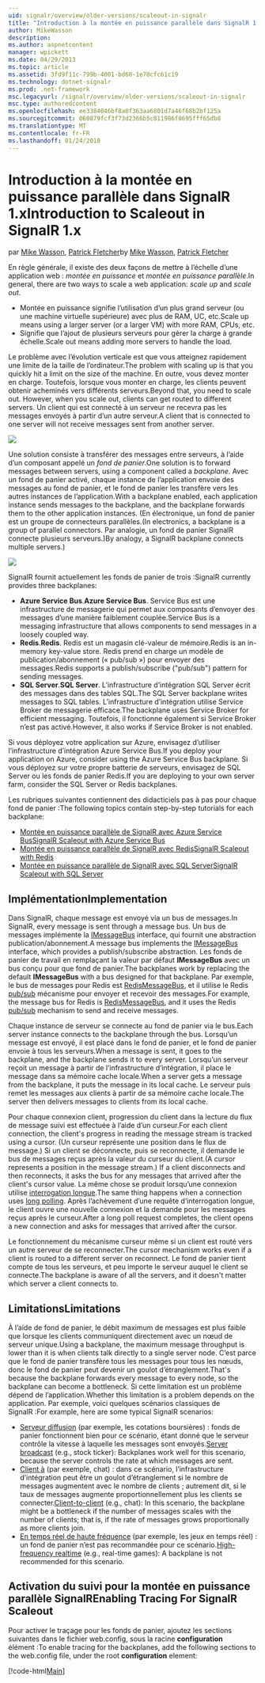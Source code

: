 ```yaml
---
uid: signalr/overview/older-versions/scaleout-in-signalr
title: "Introduction à la montée en puissance parallèle dans SignalR 1.x | Documents Microsoft"
author: MikeWasson
description: 
ms.author: aspnetcontent
manager: wpickett
ms.date: 04/29/2013
ms.topic: article
ms.assetid: 3fd9f11c-799b-4001-bd60-1e70cfc61c19
ms.technology: dotnet-signalr
ms.prod: .net-framework
msc.legacyurl: /signalr/overview/older-versions/scaleout-in-signalr
msc.type: authoredcontent
ms.openlocfilehash: ee3384046bf8a0f363aa6801d7a46f68b2bf125a
ms.sourcegitcommit: 060879fcf3f73d2366b5c811986f8695fff65db8
ms.translationtype: MT
ms.contentlocale: fr-FR
ms.lasthandoff: 01/24/2018
---
```

<a name="introduction-to-scaleout-in-signalr-1x"></a><span data-ttu-id="9dee6-102">Introduction à la montée en puissance parallèle dans SignalR 1.x</span><span class="sxs-lookup"><span data-stu-id="9dee6-102">Introduction to Scaleout in SignalR 1.x</span></span>
====================
<span data-ttu-id="9dee6-103">par [Mike Wasson](https://github.com/MikeWasson), [Patrick Fletcher](https://github.com/pfletcher)</span><span class="sxs-lookup"><span data-stu-id="9dee6-103">by [Mike Wasson](https://github.com/MikeWasson), [Patrick Fletcher](https://github.com/pfletcher)</span></span>

<span data-ttu-id="9dee6-104">En règle générale, il existe des deux façons de mettre à l’échelle d’une application web : *montée en puissance* et *montée en puissance parallèle*.</span><span class="sxs-lookup"><span data-stu-id="9dee6-104">In general, there are two ways to scale a web application: *scale up* and *scale out*.</span></span>

- <span data-ttu-id="9dee6-105">Montée en puissance signifie l’utilisation d’un plus grand serveur (ou une machine virtuelle supérieure) avec plus de RAM, UC, etc.</span><span class="sxs-lookup"><span data-stu-id="9dee6-105">Scale up means using a larger server (or a larger VM) with more RAM, CPUs, etc.</span></span>
- <span data-ttu-id="9dee6-106">Signifie que l’ajout de plusieurs serveurs pour gérer la charge à grande échelle.</span><span class="sxs-lookup"><span data-stu-id="9dee6-106">Scale out means adding more servers to handle the load.</span></span>

<span data-ttu-id="9dee6-107">Le problème avec l’évolution verticale est que vous atteignez rapidement une limite de la taille de l’ordinateur.</span><span class="sxs-lookup"><span data-stu-id="9dee6-107">The problem with scaling up is that you quickly hit a limit on the size of the machine.</span></span> <span data-ttu-id="9dee6-108">En outre, vous devez monter en charge. Toutefois, lorsque vous monter en charge, les clients peuvent obtenir acheminés vers différents serveurs.</span><span class="sxs-lookup"><span data-stu-id="9dee6-108">Beyond that, you need to scale out. However, when you scale out, clients can get routed to different servers.</span></span> <span data-ttu-id="9dee6-109">Un client qui est connecté à un serveur ne recevra pas les messages envoyés à partir d’un autre serveur.</span><span class="sxs-lookup"><span data-stu-id="9dee6-109">A client that is connected to one server will not receive messages sent from another server.</span></span>

![](scaleout-in-signalr/_static/image1.png)

<span data-ttu-id="9dee6-110">Une solution consiste à transférer des messages entre serveurs, à l’aide d’un composant appelé un *fond de panier*.</span><span class="sxs-lookup"><span data-stu-id="9dee6-110">One solution is to forward messages between servers, using a component called a *backplane*.</span></span> <span data-ttu-id="9dee6-111">Avec un fond de panier activé, chaque instance de l’application envoie des messages au fond de panier, et le fond de panier les transfère vers les autres instances de l’application.</span><span class="sxs-lookup"><span data-stu-id="9dee6-111">With a backplane enabled, each application instance sends messages to the backplane, and the backplane forwards them to the other application instances.</span></span> <span data-ttu-id="9dee6-112">(En électronique, un fond de panier est un groupe de connecteurs parallèles.</span><span class="sxs-lookup"><span data-stu-id="9dee6-112">(In electronics, a backplane is a group of parallel connectors.</span></span> <span data-ttu-id="9dee6-113">Par analogie, un fond de panier SignalR connecte plusieurs serveurs.)</span><span class="sxs-lookup"><span data-stu-id="9dee6-113">By analogy, a SignalR backplane connects multiple servers.)</span></span>

![](scaleout-in-signalr/_static/image2.png)

<span data-ttu-id="9dee6-114">SignalR fournit actuellement les fonds de panier de trois :</span><span class="sxs-lookup"><span data-stu-id="9dee6-114">SignalR currently provides three backplanes:</span></span>

- <span data-ttu-id="9dee6-115">**Azure Service Bus**.</span><span class="sxs-lookup"><span data-stu-id="9dee6-115">**Azure Service Bus**.</span></span> <span data-ttu-id="9dee6-116">Service Bus est une infrastructure de messagerie qui permet aux composants d’envoyer des messages d’une manière faiblement couplée.</span><span class="sxs-lookup"><span data-stu-id="9dee6-116">Service Bus is a messaging infrastructure that allows components to send messages in a loosely coupled way.</span></span>
- <span data-ttu-id="9dee6-117">**Redis**.</span><span class="sxs-lookup"><span data-stu-id="9dee6-117">**Redis**.</span></span> <span data-ttu-id="9dee6-118">Redis est un magasin clé-valeur de mémoire.</span><span class="sxs-lookup"><span data-stu-id="9dee6-118">Redis is an in-memory key-value store.</span></span> <span data-ttu-id="9dee6-119">Redis prend en charge un modèle de publication/abonnement (« pub/sub ») pour envoyer des messages.</span><span class="sxs-lookup"><span data-stu-id="9dee6-119">Redis supports a publish/subscribe ("pub/sub") pattern for sending messages.</span></span>
- <span data-ttu-id="9dee6-120">**SQL Server**.</span><span class="sxs-lookup"><span data-stu-id="9dee6-120">**SQL Server**.</span></span> <span data-ttu-id="9dee6-121">L’infrastructure d’intégration SQL Server écrit des messages dans des tables SQL.</span><span class="sxs-lookup"><span data-stu-id="9dee6-121">The SQL Server backplane writes messages to SQL tables.</span></span> <span data-ttu-id="9dee6-122">L’infrastructure d’intégration utilise Service Broker de messagerie efficace.</span><span class="sxs-lookup"><span data-stu-id="9dee6-122">The backplane uses Service Broker for efficient messaging.</span></span> <span data-ttu-id="9dee6-123">Toutefois, il fonctionne également si Service Broker n’est pas activé.</span><span class="sxs-lookup"><span data-stu-id="9dee6-123">However, it also works if Service Broker is not enabled.</span></span>

<span data-ttu-id="9dee6-124">Si vous déployez votre application sur Azure, envisagez d’utiliser l’infrastructure d’intégration Azure Service Bus.</span><span class="sxs-lookup"><span data-stu-id="9dee6-124">If you deploy your application on Azure, consider using the Azure Service Bus backplane.</span></span> <span data-ttu-id="9dee6-125">Si vous déployez sur votre propre batterie de serveurs, envisagez de SQL Server ou les fonds de panier Redis.</span><span class="sxs-lookup"><span data-stu-id="9dee6-125">If you are deploying to your own server farm, consider the SQL Server or Redis backplanes.</span></span>

<span data-ttu-id="9dee6-126">Les rubriques suivantes contiennent des didacticiels pas à pas pour chaque fond de panier :</span><span class="sxs-lookup"><span data-stu-id="9dee6-126">The following topics contain step-by-step tutorials for each backplane:</span></span>

- [<span data-ttu-id="9dee6-127">Montée en puissance parallèle de SignalR avec Azure Service Bus</span><span class="sxs-lookup"><span data-stu-id="9dee6-127">SignalR Scaleout with Azure Service Bus</span></span>](scaleout-with-windows-azure-service-bus.md)
- [<span data-ttu-id="9dee6-128">Montée en puissance parallèle de SignalR avec Redis</span><span class="sxs-lookup"><span data-stu-id="9dee6-128">SignalR Scaleout with Redis</span></span>](scaleout-with-redis.md)
- [<span data-ttu-id="9dee6-129">Montée en puissance parallèle de SignalR avec SQL Server</span><span class="sxs-lookup"><span data-stu-id="9dee6-129">SignalR Scaleout with SQL Server</span></span>](scaleout-with-sql-server.md)

## <a name="implementation"></a><span data-ttu-id="9dee6-130">Implémentation</span><span class="sxs-lookup"><span data-stu-id="9dee6-130">Implementation</span></span>

<span data-ttu-id="9dee6-131">Dans SignalR, chaque message est envoyé via un bus de messages.</span><span class="sxs-lookup"><span data-stu-id="9dee6-131">In SignalR, every message is sent through a message bus.</span></span> <span data-ttu-id="9dee6-132">Un bus de messages implémente la [IMessageBus](https://msdn.microsoft.com/library/microsoft.aspnet.signalr.messaging.imessagebus(v=vs.100).aspx) interface, qui fournit une abstraction publication/abonnement.</span><span class="sxs-lookup"><span data-stu-id="9dee6-132">A message bus implements the [IMessageBus](https://msdn.microsoft.com/library/microsoft.aspnet.signalr.messaging.imessagebus(v=vs.100).aspx) interface, which provides a publish/subscribe abstraction.</span></span> <span data-ttu-id="9dee6-133">Les fonds de panier de travail en remplaçant la valeur par défaut **IMessageBus** avec un bus conçu pour que fond de panier.</span><span class="sxs-lookup"><span data-stu-id="9dee6-133">The backplanes work by replacing the default **IMessageBus** with a bus designed for that backplane.</span></span> <span data-ttu-id="9dee6-134">Par exemple, le bus de messages pour Redis est [RedisMessageBus](https://msdn.microsoft.com/library/microsoft.aspnet.signalr.redis.redismessagebus(v=vs.100).aspx), et il utilise le Redis [pub/sub](http://redis.io/topics/pubsub) mécanisme pour envoyer et recevoir des messages.</span><span class="sxs-lookup"><span data-stu-id="9dee6-134">For example, the message bus for Redis is [RedisMessageBus](https://msdn.microsoft.com/library/microsoft.aspnet.signalr.redis.redismessagebus(v=vs.100).aspx), and it uses the Redis [pub/sub](http://redis.io/topics/pubsub) mechanism to send and receive messages.</span></span>

<span data-ttu-id="9dee6-135">Chaque instance de serveur se connecte au fond de panier via le bus.</span><span class="sxs-lookup"><span data-stu-id="9dee6-135">Each server instance connects to the backplane through the bus.</span></span> <span data-ttu-id="9dee6-136">Lorsqu’un message est envoyé, il est placé dans le fond de panier, et le fond de panier envoie à tous les serveurs.</span><span class="sxs-lookup"><span data-stu-id="9dee6-136">When a message is sent, it goes to the backplane, and the backplane sends it to every server.</span></span> <span data-ttu-id="9dee6-137">Lorsqu’un serveur reçoit un message à partir de l’infrastructure d’intégration, il place le message dans sa mémoire cache locale.</span><span class="sxs-lookup"><span data-stu-id="9dee6-137">When a server gets a message from the backplane, it puts the message in its local cache.</span></span> <span data-ttu-id="9dee6-138">Le serveur puis remet les messages aux clients à partir de sa mémoire cache locale.</span><span class="sxs-lookup"><span data-stu-id="9dee6-138">The server then delivers messages to clients from its local cache.</span></span>

<span data-ttu-id="9dee6-139">Pour chaque connexion client, progression du client dans la lecture du flux de message suivi est effectuée à l’aide d’un curseur.</span><span class="sxs-lookup"><span data-stu-id="9dee6-139">For each client connection, the client's progress in reading the message stream is tracked using a cursor.</span></span> <span data-ttu-id="9dee6-140">(Un curseur représente une position dans le flux de message.) Si un client se déconnecte, puis se reconnecte, il demande le bus de messages reçus après la valeur du curseur du client.</span><span class="sxs-lookup"><span data-stu-id="9dee6-140">(A cursor represents a position in the message stream.) If a client disconnects and then reconnects, it asks the bus for any messages that arrived after the client's cursor value.</span></span> <span data-ttu-id="9dee6-141">La même chose se produit lorsqu’une connexion utilise [interrogation longue](../getting-started/introduction-to-signalr.md#transports).</span><span class="sxs-lookup"><span data-stu-id="9dee6-141">The same thing happens when a connection uses [long polling](../getting-started/introduction-to-signalr.md#transports).</span></span> <span data-ttu-id="9dee6-142">Après l’achèvement d’une requête d’interrogation longue, le client ouvre une nouvelle connexion et la demande pour les messages reçus après le curseur.</span><span class="sxs-lookup"><span data-stu-id="9dee6-142">After a long poll request completes, the client opens a new connection and asks for messages that arrived after the cursor.</span></span>

<span data-ttu-id="9dee6-143">Le fonctionnement du mécanisme curseur même si un client est routé vers un autre serveur de se reconnecter.</span><span class="sxs-lookup"><span data-stu-id="9dee6-143">The cursor mechanism works even if a client is routed to a different server on reconnect.</span></span> <span data-ttu-id="9dee6-144">Le fond de panier tient compte de tous les serveurs, et peu importe le serveur auquel le client se connecte.</span><span class="sxs-lookup"><span data-stu-id="9dee6-144">The backplane is aware of all the servers, and it doesn't matter which server a client connects to.</span></span>

## <a name="limitations"></a><span data-ttu-id="9dee6-145">Limitations</span><span class="sxs-lookup"><span data-stu-id="9dee6-145">Limitations</span></span>

<span data-ttu-id="9dee6-146">À l’aide de fond de panier, le débit maximum de messages est plus faible que lorsque les clients communiquent directement avec un nœud de serveur unique.</span><span class="sxs-lookup"><span data-stu-id="9dee6-146">Using a backplane, the maximum message throughput is lower than it is when clients talk directly to a single server node.</span></span> <span data-ttu-id="9dee6-147">C’est parce que le fond de panier transfère tous les messages pour tous les nœuds, donc le fond de panier peut devenir un goulot d’étranglement.</span><span class="sxs-lookup"><span data-stu-id="9dee6-147">That's because the backplane forwards every message to every node, so the backplane can become a bottleneck.</span></span> <span data-ttu-id="9dee6-148">Si cette limitation est un problème dépend de l’application.</span><span class="sxs-lookup"><span data-stu-id="9dee6-148">Whether this limitation is a problem depends on the application.</span></span> <span data-ttu-id="9dee6-149">Par exemple, voici quelques scénarios classiques de SignalR :</span><span class="sxs-lookup"><span data-stu-id="9dee6-149">For example, here are some typical SignalR scenarios:</span></span>

- <span data-ttu-id="9dee6-150">[Serveur diffusion](tutorial-server-broadcast-with-aspnet-signalr.md) (par exemple, les cotations boursières) : fonds de panier fonctionnent bien pour ce scénario, étant donné que le serveur contrôle la vitesse à laquelle les messages sont envoyés.</span><span class="sxs-lookup"><span data-stu-id="9dee6-150">[Server broadcast](tutorial-server-broadcast-with-aspnet-signalr.md) (e.g., stock ticker): Backplanes work well for this scenario, because the server controls the rate at which messages are sent.</span></span>
- <span data-ttu-id="9dee6-151">[Client à](tutorial-getting-started-with-signalr.md) (par exemple, chat) : dans ce scénario, l’infrastructure d’intégration peut être un goulot d’étranglement si le nombre de messages augmentent avec le nombre de clients ; autrement dit, si le taux de messages augmente proportionnellement plus les clients se connecter.</span><span class="sxs-lookup"><span data-stu-id="9dee6-151">[Client-to-client](tutorial-getting-started-with-signalr.md) (e.g., chat): In this scenario, the backplane might be a bottleneck if the number of messages scales with the number of clients; that is, if the rate of messages grows proportionally as more clients join.</span></span>
- <span data-ttu-id="9dee6-152">[En temps réel de haute fréquence](tutorial-high-frequency-realtime-with-signalr.md) (par exemple, les jeux en temps réel) : un fond de panier n’est pas recommandée pour ce scénario.</span><span class="sxs-lookup"><span data-stu-id="9dee6-152">[High-frequency realtime](tutorial-high-frequency-realtime-with-signalr.md) (e.g., real-time games): A backplane is not recommended for this scenario.</span></span>

## <a name="enabling-tracing-for-signalr-scaleout"></a><span data-ttu-id="9dee6-153">Activation du suivi pour la montée en puissance parallèle SignalR</span><span class="sxs-lookup"><span data-stu-id="9dee6-153">Enabling Tracing For SignalR Scaleout</span></span>

<span data-ttu-id="9dee6-154">Pour activer le traçage pour les fonds de panier, ajoutez les sections suivantes dans le fichier web.config, sous la racine **configuration** élément :</span><span class="sxs-lookup"><span data-stu-id="9dee6-154">To enable tracing for the backplanes, add the following sections to the web.config file, under the root **configuration** element:</span></span>

[!code-html[Main](scaleout-in-signalr/samples/sample1.html)]
